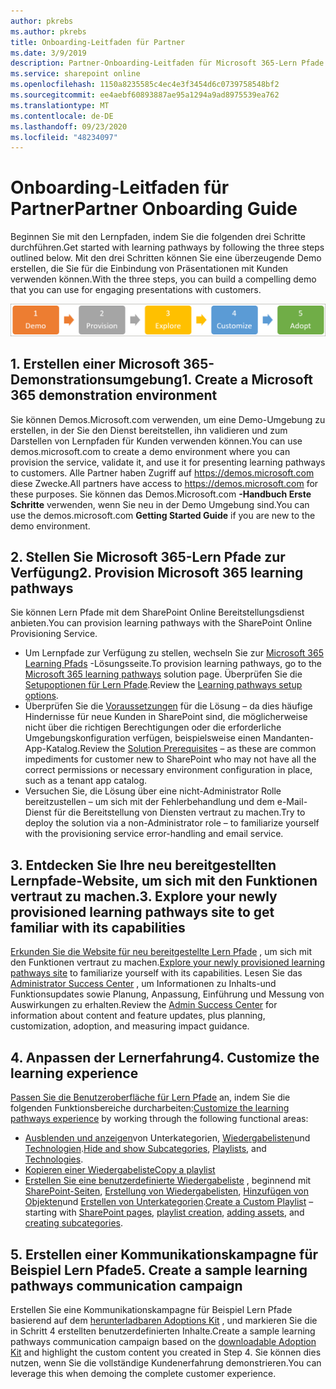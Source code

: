 ```yaml
---
author: pkrebs
ms.author: pkrebs
title: Onboarding-Leitfaden für Partner
ms.date: 3/9/2019
description: Partner-Onboarding-Leitfaden für Microsoft 365-Lern Pfade
ms.service: sharepoint online
ms.openlocfilehash: 1150a8235585c4ec4e3f3454d6c0739758548bf2
ms.sourcegitcommit: ee4aebf60893887ae95a1294a9ad8975539ea762
ms.translationtype: MT
ms.contentlocale: de-DE
ms.lasthandoff: 09/23/2020
ms.locfileid: "48234097"
---
```

# <a name="partner-onboarding-guide"></a><span data-ttu-id="9a0a5-103">Onboarding-Leitfaden für Partner</span><span class="sxs-lookup"><span data-stu-id="9a0a5-103">Partner Onboarding Guide</span></span>
<span data-ttu-id="9a0a5-104">Beginnen Sie mit den Lernpfaden, indem Sie die folgenden drei Schritte durchführen.</span><span class="sxs-lookup"><span data-stu-id="9a0a5-104">Get started with learning pathways by following the three steps outlined below.</span></span> <span data-ttu-id="9a0a5-105">Mit den drei Schritten können Sie eine überzeugende Demo erstellen, die Sie für die Einbindung von Präsentationen mit Kunden verwenden können.</span><span class="sxs-lookup"><span data-stu-id="9a0a5-105">With the three steps, you can build a compelling demo that you can use for engaging presentations with customers.</span></span> 

![cg-partner-getfam.png](media/cg-partner-getfam.png)

## <a name="1-create-a-microsoft-365-demonstration-environment"></a><span data-ttu-id="9a0a5-107">1. Erstellen einer Microsoft 365-Demonstrationsumgebung</span><span class="sxs-lookup"><span data-stu-id="9a0a5-107">1. Create a Microsoft 365 demonstration environment</span></span>
<span data-ttu-id="9a0a5-108">Sie können Demos.Microsoft.com verwenden, um eine Demo-Umgebung zu erstellen, in der Sie den Dienst bereitstellen, ihn validieren und zum Darstellen von Lernpfaden für Kunden verwenden können.</span><span class="sxs-lookup"><span data-stu-id="9a0a5-108">You can use demos.microsoft.com to create a demo environment where you can provision the service, validate it, and use it for presenting learning pathways to customers.</span></span> <span data-ttu-id="9a0a5-109">Alle Partner haben Zugriff auf https://demos.microsoft.com diese Zwecke.</span><span class="sxs-lookup"><span data-stu-id="9a0a5-109">All partners have access to https://demos.microsoft.com for these purposes.</span></span> <span data-ttu-id="9a0a5-110">Sie können das Demos.Microsoft.com **-Handbuch Erste Schritte** verwenden, wenn Sie neu in der Demo Umgebung sind.</span><span class="sxs-lookup"><span data-stu-id="9a0a5-110">You can use the demos.microsoft.com **Getting Started Guide** if you are new to the demo environment.</span></span>

## <a name="2-provision-microsoft-365-learning-pathways"></a><span data-ttu-id="9a0a5-111">2. Stellen Sie Microsoft 365-Lern Pfade zur Verfügung</span><span class="sxs-lookup"><span data-stu-id="9a0a5-111">2. Provision Microsoft 365 learning pathways</span></span>
<span data-ttu-id="9a0a5-112">Sie können Lern Pfade mit dem SharePoint Online Bereitstellungsdienst anbieten.</span><span class="sxs-lookup"><span data-stu-id="9a0a5-112">You can provision learning pathways with the SharePoint Online Provisioning Service.</span></span>
- <span data-ttu-id="9a0a5-113">Um Lernpfade zur Verfügung zu stellen, wechseln Sie zur [Microsoft 365 Learning Pfads](https://provisioning.sharepointpnp.com/details/3df8bd55-b872-4c9d-88e3-6b2f05344239) -Lösungsseite.</span><span class="sxs-lookup"><span data-stu-id="9a0a5-113">To provision learning pathways, go to the [Microsoft 365 learning pathways](https://provisioning.sharepointpnp.com/details/3df8bd55-b872-4c9d-88e3-6b2f05344239) solution page.</span></span> <span data-ttu-id="9a0a5-114">Überprüfen Sie die [Setupoptionen für Lern Pfade](https://docs.microsoft.com/office365/customlearning/custom_setupoptions).</span><span class="sxs-lookup"><span data-stu-id="9a0a5-114">Review the [Learning pathways setup options](https://docs.microsoft.com/office365/customlearning/custom_setupoptions).</span></span> 
- <span data-ttu-id="9a0a5-115">Überprüfen Sie die [Voraussetzungen](https://docs.microsoft.com/office365/customlearning/custom_provision) für die Lösung – da dies häufige Hindernisse für neue Kunden in SharePoint sind, die möglicherweise nicht über die richtigen Berechtigungen oder die erforderliche Umgebungskonfiguration verfügen, beispielsweise einen Mandanten-App-Katalog.</span><span class="sxs-lookup"><span data-stu-id="9a0a5-115">Review the [Solution Prerequisites](https://docs.microsoft.com/office365/customlearning/custom_provision) – as these are common impediments for customer new to SharePoint who may not have all the correct permissions or necessary environment configuration in place, such as a tenant app catalog.</span></span>
- <span data-ttu-id="9a0a5-116">Versuchen Sie, die Lösung über eine nicht-Administrator Rolle bereitzustellen – um sich mit der Fehlerbehandlung und dem e-Mail-Dienst für die Bereitstellung von Diensten vertraut zu machen.</span><span class="sxs-lookup"><span data-stu-id="9a0a5-116">Try to deploy the solution via a non-Administrator role – to familiarize yourself with the provisioning service error-handling and email service.</span></span>

## <a name="3-explore-your-newly-provisioned-learning-pathways-site-to-get-familiar-with-its-capabilities"></a><span data-ttu-id="9a0a5-117">3. Entdecken Sie Ihre neu bereitgestellten Lernpfade-Website, um sich mit den Funktionen vertraut zu machen.</span><span class="sxs-lookup"><span data-stu-id="9a0a5-117">3. Explore your newly provisioned learning pathways site to get familiar with its capabilities</span></span>
<span data-ttu-id="9a0a5-118">[Erkunden Sie die Website für neu bereitgestellte Lern Pfade](https://docs.microsoft.com/office365/customlearning/custom_exploresite) , um sich mit den Funktionen vertraut zu machen.</span><span class="sxs-lookup"><span data-stu-id="9a0a5-118">[Explore your newly provisioned learning pathways site](https://docs.microsoft.com/office365/customlearning/custom_exploresite) to familiarize yourself with its capabilities.</span></span> <span data-ttu-id="9a0a5-119">Lesen Sie das [Administrator Success Center](https://docs.microsoft.com/office365/customlearning/custom_successcenter) , um Informationen zu Inhalts-und Funktionsupdates sowie Planung, Anpassung, Einführung und Messung von Auswirkungen zu erhalten.</span><span class="sxs-lookup"><span data-stu-id="9a0a5-119">Review the [Admin Success Center](https://docs.microsoft.com/office365/customlearning/custom_successcenter) for information about content and feature updates, plus planning, customization, adoption, and measuring impact guidance.</span></span>

## <a name="4-customize-the-learning-experience"></a><span data-ttu-id="9a0a5-120">4. Anpassen der Lernerfahrung</span><span class="sxs-lookup"><span data-stu-id="9a0a5-120">4. Customize the learning experience</span></span>
<span data-ttu-id="9a0a5-121">[Passen Sie die Benutzeroberfläche für Lern Pfade](https://docs.microsoft.com/office365/customlearning/custom_overview) an, indem Sie die folgenden Funktionsbereiche durcharbeiten:</span><span class="sxs-lookup"><span data-stu-id="9a0a5-121">[Customize the learning pathways experience](https://docs.microsoft.com/office365/customlearning/custom_overview) by working through the following functional areas:</span></span>
- <span data-ttu-id="9a0a5-122">[Ausblenden und anzeigen](https://docs.microsoft.com/office365/customlearning/custom_hideshowsub)von Unterkategorien, [Wiedergabelisten](https://docs.microsoft.com/office365/customlearning/custom_hideshowplaylists)und [Technologien](https://docs.microsoft.com/office365/customlearning/custom_hideshowtech).</span><span class="sxs-lookup"><span data-stu-id="9a0a5-122">[Hide and show Subcategories](https://docs.microsoft.com/office365/customlearning/custom_hideshowsub), [Playlists](https://docs.microsoft.com/office365/customlearning/custom_hideshowplaylists), and [Technologies](https://docs.microsoft.com/office365/customlearning/custom_hideshowtech).</span></span>
- [<span data-ttu-id="9a0a5-123">Kopieren einer Wiedergabeliste</span><span class="sxs-lookup"><span data-stu-id="9a0a5-123">Copy a playlist</span></span>](https://docs.microsoft.com/office365/customlearning/custom_copyplaylist)
- <span data-ttu-id="9a0a5-124">[Erstellen Sie eine benutzerdefinierte Wiedergabeliste](https://docs.microsoft.com/office365/customlearning/custom_createnewplaylist) , beginnend mit [SharePoint-Seiten](https://docs.microsoft.com/office365/customlearning/custom_createnewpage), [Erstellung von Wiedergabelisten](https://docs.microsoft.com/office365/customlearning/custom_createnewplaylist), [Hinzufügen von Objekten](https://docs.microsoft.com/office365/customlearning/custom_addassets)und [Erstellen von Unterkategorien](https://docs.microsoft.com/office365/customlearning/custom_createnewcat).</span><span class="sxs-lookup"><span data-stu-id="9a0a5-124">[Create a Custom Playlist](https://docs.microsoft.com/office365/customlearning/custom_createnewplaylist) – starting with [SharePoint pages](https://docs.microsoft.com/office365/customlearning/custom_createnewpage), [playlist creation](https://docs.microsoft.com/office365/customlearning/custom_createnewplaylist), [adding assets](https://docs.microsoft.com/office365/customlearning/custom_addassets), and [creating subcategories](https://docs.microsoft.com/office365/customlearning/custom_createnewcat).</span></span>

## <a name="5-create-a-sample-learning-pathways-communication-campaign"></a><span data-ttu-id="9a0a5-125">5. Erstellen einer Kommunikationskampagne für Beispiel Lern Pfade</span><span class="sxs-lookup"><span data-stu-id="9a0a5-125">5. Create a sample learning pathways communication campaign</span></span>
<span data-ttu-id="9a0a5-126">Erstellen Sie eine Kommunikationskampagne für Beispiel Lern Pfade basierend auf dem [herunterladbaren Adoptions Kit](https://teamworktools.azurewebsites.net/m365lp/m365lpadoptionkit.zip) , und markieren Sie die in Schritt 4 erstellten benutzerdefinierten Inhalte.</span><span class="sxs-lookup"><span data-stu-id="9a0a5-126">Create a sample learning pathways communication campaign based on the [downloadable Adoption Kit](https://teamworktools.azurewebsites.net/m365lp/m365lpadoptionkit.zip) and highlight the custom content you created in Step 4.</span></span> <span data-ttu-id="9a0a5-127">Sie können dies nutzen, wenn Sie die vollständige Kundenerfahrung demonstrieren.</span><span class="sxs-lookup"><span data-stu-id="9a0a5-127">You can leverage this when demoing the complete customer experience.</span></span> 


